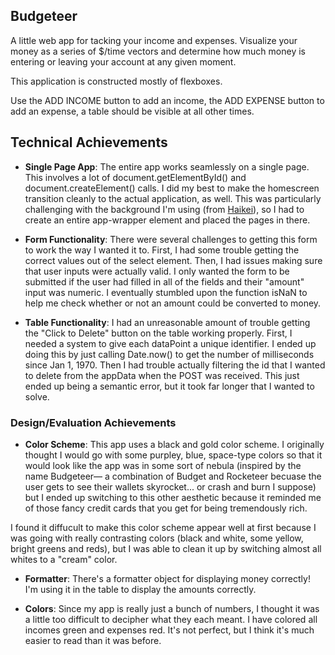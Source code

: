## Budgeteer
A little web app for tacking your income and expenses. Visualize your money as a series of $/time vectors and determine how much money is entering or leaving your account at any given moment. 

This application is constructed mostly of flexboxes.

Use the ADD INCOME button to add an income, the ADD EXPENSE button to add an expense, a table should be visible at all other times.

## Technical Achievements
- **Single Page App**: The entire app works seamlessly on a single page. This involves a lot of document.getElementById() and document.createElement() calls. I did my best to make the homescreen transition cleanly to the actual application, as well. This was particularly challenging with the background I'm using (from [Haikei](https://app.haikei.app/)), so I had to create an entire app-wrapper element and placed the pages in there.


- **Form Functionality**: There were several challenges to getting this form to work the way I wanted it to. First, I had some trouble getting the correct values out of the select element. Then, I had issues making sure that user inputs were actually valid. I only wanted the form to be submitted if the user had filled in all of the fields and their "amount" input was numeric. I eventually stumbled upon the function isNaN to help me check whether or not an amount could be converted to money.

- **Table Functionality**: I had an unreasonable amount of trouble getting the "Click to Delete" button on the table working properly. First, I needed a system to give each dataPoint a unique identifier. I ended up doing this by just calling Date.now() to get the number of milliseconds since Jan 1, 1970. Then I had trouble actually filtering the id that I wanted to delete from the appData when the POST was received. This just ended up being a semantic error, but it took far longer that I wanted to solve.

### Design/Evaluation Achievements
- **Color Scheme**: This app uses a black and gold color scheme. I originally thought I would go with some purpley, blue, space-type colors so that it would look like the app was in some sort of nebula (inspired by the name Budgeteer— a combination of Budget and Rocketeer becuase the user gets to see their wallets skyrocket... or crash and burn I suppose) but I ended up switching to this other aesthetic because it reminded me of those fancy credit cards that you get for being tremendously rich.

I found it diffucult to make this color scheme appear well at first because I was going with really contrasting colors (black and white, some yellow, bright greens and reds), but I was able to clean it up by switching almost all whites to a "cream" color.

- **Formatter**: There's a formatter object for displaying money correctly! I'm using it in the table to display the amounts correctly.

- **Colors**: Since my app is really just a bunch of numbers, I thought it was a little too difficult to decipher what they each meant. I have colored all incomes green and expenses red. It's not perfect, but I think it's much easier to read than it was before.